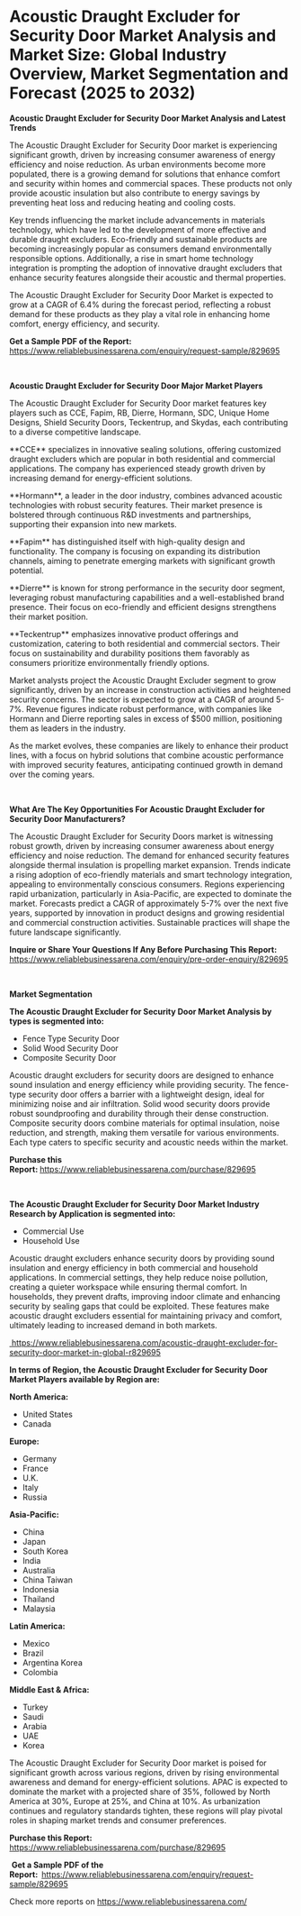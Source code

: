 <p><h1>Acoustic Draught Excluder for Security Door Market Analysis and Market Size: Global Industry Overview, Market Segmentation and Forecast (2025 to 2032)</h1></p><p><strong>Acoustic Draught Excluder for Security Door Market Analysis and Latest Trends</strong></p>
<p><p>The Acoustic Draught Excluder for Security Door market is experiencing significant growth, driven by increasing consumer awareness of energy efficiency and noise reduction. As urban environments become more populated, there is a growing demand for solutions that enhance comfort and security within homes and commercial spaces. These products not only provide acoustic insulation but also contribute to energy savings by preventing heat loss and reducing heating and cooling costs.</p><p>Key trends influencing the market include advancements in materials technology, which have led to the development of more effective and durable draught excluders. Eco-friendly and sustainable products are becoming increasingly popular as consumers demand environmentally responsible options. Additionally, a rise in smart home technology integration is prompting the adoption of innovative draught excluders that enhance security features alongside their acoustic and thermal properties.</p><p>The Acoustic Draught Excluder for Security Door Market is expected to grow at a CAGR of 6.4% during the forecast period, reflecting a robust demand for these products as they play a vital role in enhancing home comfort, energy efficiency, and security.</p></p>
<p><strong>Get a Sample PDF of the Report:&nbsp;</strong> <a href="https://www.reliablebusinessarena.com/enquiry/request-sample/829695?utm_campaign=3270&utm_medium=2&utm_source=Github&utm_content=ia&utm_term=25032025&utm_id=acoustic-draught-excluder-for-security-door">https://www.reliablebusinessarena.com/enquiry/request-sample/829695</a></p>
<p>&nbsp;</p>
<p><strong>Acoustic Draught Excluder for Security Door Major Market Players</strong></p>
<p><p>The Acoustic Draught Excluder for Security Door market features key players such as CCE, Fapim, RB, Dierre, Hormann, SDC, Unique Home Designs, Shield Security Doors, Teckentrup, and Skydas, each contributing to a diverse competitive landscape.</p><p>**CCE** specializes in innovative sealing solutions, offering customized draught excluders which are popular in both residential and commercial applications. The company has experienced steady growth driven by increasing demand for energy-efficient solutions. </p><p>**Hormann**, a leader in the door industry, combines advanced acoustic technologies with robust security features. Their market presence is bolstered through continuous R&D investments and partnerships, supporting their expansion into new markets. </p><p>**Fapim** has distinguished itself with high-quality design and functionality. The company is focusing on expanding its distribution channels, aiming to penetrate emerging markets with significant growth potential.</p><p>**Dierre** is known for strong performance in the security door segment, leveraging robust manufacturing capabilities and a well-established brand presence. Their focus on eco-friendly and efficient designs strengthens their market position.</p><p>**Teckentrup** emphasizes innovative product offerings and customization, catering to both residential and commercial sectors. Their focus on sustainability and durability positions them favorably as consumers prioritize environmentally friendly options.</p><p>Market analysts project the Acoustic Draught Excluder segment to grow significantly, driven by an increase in construction activities and heightened security concerns. The sector is expected to grow at a CAGR of around 5-7%. Revenue figures indicate robust performance, with companies like Hormann and Dierre reporting sales in excess of $500 million, positioning them as leaders in the industry. </p><p>As the market evolves, these companies are likely to enhance their product lines, with a focus on hybrid solutions that combine acoustic performance with improved security features, anticipating continued growth in demand over the coming years.</p></p>
<p>&nbsp;</p>
<p><strong>What Are The Key Opportunities For Acoustic Draught Excluder for Security Door Manufacturers?</strong></p>
<p><p>The Acoustic Draught Excluder for Security Doors market is witnessing robust growth, driven by increasing consumer awareness about energy efficiency and noise reduction. The demand for enhanced security features alongside thermal insulation is propelling market expansion. Trends indicate a rising adoption of eco-friendly materials and smart technology integration, appealing to environmentally conscious consumers. Regions experiencing rapid urbanization, particularly in Asia-Pacific, are expected to dominate the market. Forecasts predict a CAGR of approximately 5-7% over the next five years, supported by innovation in product designs and growing residential and commercial construction activities. Sustainable practices will shape the future landscape significantly.</p></p>
<p><strong>Inquire or Share Your Questions If Any Before Purchasing This Report:</strong> <a href="https://www.reliablebusinessarena.com/enquiry/pre-order-enquiry/829695?utm_campaign=3270&utm_medium=2&utm_source=Github&utm_content=ia&utm_term=25032025&utm_id=acoustic-draught-excluder-for-security-door">https://www.reliablebusinessarena.com/enquiry/pre-order-enquiry/829695</a></p>
<p>&nbsp;</p>
<p><strong>Market Segmentation</strong></p>
<p><strong>The Acoustic Draught Excluder for Security Door Market Analysis by types is segmented into:</strong></p>
<p><ul><li>Fence Type Security Door</li><li>Solid Wood Security Door</li><li>Composite Security Door</li></ul></p>
<p><p>Acoustic draught excluders for security doors are designed to enhance sound insulation and energy efficiency while providing security. The fence-type security door offers a barrier with a lightweight design, ideal for minimizing noise and air infiltration. Solid wood security doors provide robust soundproofing and durability through their dense construction. Composite security doors combine materials for optimal insulation, noise reduction, and strength, making them versatile for various environments. Each type caters to specific security and acoustic needs within the market.</p></p>
<p><strong>Purchase this Report:&nbsp;</strong><a href="https://www.reliablebusinessarena.com/purchase/829695?utm_campaign=3270&utm_medium=2&utm_source=Github&utm_content=ia&utm_term=25032025&utm_id=acoustic-draught-excluder-for-security-door">https://www.reliablebusinessarena.com/purchase/829695</a></p>
<p>&nbsp;</p>
<p><strong>The Acoustic Draught Excluder for Security Door Market Industry Research by Application is segmented into:</strong></p>
<p><ul><li>Commercial Use</li><li>Household Use</li></ul></p>
<p><p>Acoustic draught excluders enhance security doors by providing sound insulation and energy efficiency in both commercial and household applications. In commercial settings, they help reduce noise pollution, creating a quieter workspace while ensuring thermal comfort. In households, they prevent drafts, improving indoor climate and enhancing security by sealing gaps that could be exploited. These features make acoustic draught excluders essential for maintaining privacy and comfort, ultimately leading to increased demand in both markets.</p></p>
<p><a href="https://www.reliablebusinessarena.com/acoustic-draught-excluder-for-security-door-market-in-global-r829695?utm_campaign=3270&utm_medium=2&utm_source=Github&utm_content=ia&utm_term=25032025&utm_id=acoustic-draught-excluder-for-security-door">&nbsp;https://www.reliablebusinessarena.com/acoustic-draught-excluder-for-security-door-market-in-global-r829695</a></p>
<p><strong>In terms of Region, the Acoustic Draught Excluder for Security Door Market Players available by Region are:</strong></p>
<p>
    <p> <strong> North America: </strong>
        <ul>
            <li>United States</li>
            <li>Canada</li>
        </ul>
        </p> 
    <p> <strong> Europe: </strong>
        <ul>
            <li>Germany</li>
            <li>France</li>
            <li>U.K.</li>
            <li>Italy</li>
            <li>Russia</li>
        </ul>
        </p> 
    <p> <strong> Asia-Pacific: </strong>
        <ul>
            <li>China</li>
            <li>Japan</li>
            <li>South Korea</li>
            <li>India</li>
            <li>Australia</li>
            <li>China Taiwan</li>
            <li>Indonesia</li>
            <li>Thailand</li>
            <li>Malaysia</li>
        </ul>
        </p> 
    <p> <strong> Latin America: </strong>
        <ul>
            <li>Mexico</li>
            <li>Brazil</li>
            <li>Argentina Korea</li>
            <li>Colombia</li>
        </ul>
        </p> 
    <p> <strong> Middle East & Africa: </strong>
        <ul>
            <li>Turkey</li>
            <li>Saudi</li>
            <li>Arabia</li>
            <li>UAE</li>
            <li>Korea</li>
        </ul>
    </p>
    </p>
<p><p>The Acoustic Draught Excluder for Security Door market is poised for significant growth across various regions, driven by rising environmental awareness and demand for energy-efficient solutions. APAC is expected to dominate the market with a projected share of 35%, followed by North America at 30%, Europe at 25%, and China at 10%. As urbanization continues and regulatory standards tighten, these regions will play pivotal roles in shaping market trends and consumer preferences.</p></p>
<p><strong>Purchase this Report: </strong><a href="https://www.reliablebusinessarena.com/purchase/829695?utm_campaign=3270&utm_medium=2&utm_source=Github&utm_content=ia&utm_term=25032025&utm_id=acoustic-draught-excluder-for-security-door">https://www.reliablebusinessarena.com/purchase/829695</a></p>
<p>&nbsp;<strong>Get a Sample PDF of the Report:&nbsp;&nbsp;</strong><a href="https://www.reliablebusinessarena.com/enquiry/request-sample/829695?utm_campaign=3270&utm_medium=2&utm_source=Github&utm_content=ia&utm_term=25032025&utm_id=acoustic-draught-excluder-for-security-door">https://www.reliablebusinessarena.com/enquiry/request-sample/829695</a></p>
<p><strong></strong></p>
<p>Check more reports on <a href="https://www.reliablebusinessarena.com/?utm_campaign=3270&utm_medium=2&utm_source=Github&utm_content=ia&utm_term=25032025&utm_id=acoustic-draught-excluder-for-security-door">https://www.reliablebusinessarena.com/</a></p>